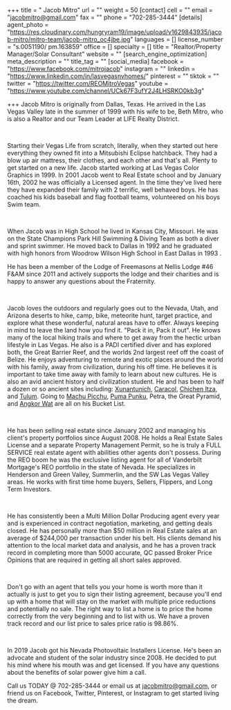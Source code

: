 +++
title = " Jacob Mitro"
url = ""
weight = 50
[contact]
cell = ""
email = "jacobmitro@gmail.com"
fax = ""
phone = "702-285-3444"
[details]
agent_photo = "https://res.cloudinary.com/hungryram19/image/upload/v1629843935/jacob-mitro/mitro-team/jacob-mitro_oc4jbe.jpg"
languages = []
license_number = "s.0051190/ pm.163859"
office = []
specialty = []
title = "Realtor/Property Manager/Solar Consultant"
website = ""
[search_engine_optimization]
meta_description = ""
title_tag = ""
[social_media]
facebook = "https://www.facebook.com/mitrojacob"
instagram = ""
linkedin = "https://www.linkedin.com/in/lasvegasnvhomes/"
pinterest = ""
tiktok = ""
twitter = "https://twitter.com/REOMitroVegas"
youtube = "https://www.youtube.com/channel/UCk67F3ufY2J4LHSRKO0kb3g"

+++
Jacob Mitro is originally from Dallas, Texas. He arrived in the Las Vegas Valley late in the summer of 1999 with his wife to be, Beth Mitro, who is also a Realtor and our Team Leader at LIFE Realty District.

​

Starting their Vegas Life from scratch, literally, when they started out here everything they owned fit into a Mitsubishi Eclipse hatchback. They had a blow up air mattress, their clothes, and each other and that's all. Plenty to get started on a new life. Jacob started working at Las Vegas Color Graphics in 1999. In 2001 Jacob went to Real Estate school and by January 16th, 2002 he was officially a Licensed agent. In the time they've lived here they have expanded their family with 2 terrific, well behaved boys. He has coached his kids baseball and flag football teams, volunteered on his boys Swim team.

​

When Jacob was in High School he lived in Kansas City, Missouri. He was on the State Champions Park Hill Swimming & Diving Team as both a diver and sprint swimmer. He moved back to Dallas in 1992 and he graduated with high honors from Woodrow Wilson High School in East Dallas in 1993 .

He has been a member of the Lodge of Freemasons at Nellis Lodge #46 F&AM since 2011 and actively supports the lodge and their charities and is happy to answer any questions about the Fraternity.

​

Jacob loves the outdoors and regularly goes out to the Nevada, Utah, and Arizona deserts to hike, camp, bike, meteorite hunt, target practice, and explore what these wonderful, natural areas have to offer. Always keeping in mind to leave the land how you find it. "Pack it in, Pack it out". He knows many of the local hiking trails and where to get away from the hectic urban lifestyle in Las Vegas. He also is a PADI certified diver and has explored both, the Great Barrier Reef, and the worlds 2nd largest reef off the coast of Belize. He enjoys adventuring to remote and exotic places around the world with his family, away from civilization, during his off time. He believes it is important to take time away with family to learn about new cultures. He is also an avid ancient history and civilization student. He and has been to half a dozen or so ancient sites including: [Xunantunich](https://www.youtube.com/watch?v=gd4XUZj7l6I), [Caracol](https://www.youtube.com/watch?v=ZPrzp4n7Hho), [Chichen Itza](https://www.youtube.com/watch?v=jYRqHqHmb74), and [Tulum](https://www.youtube.com/watch?v=-DJfBk0Zq4g). Going to [Machu Picchu](https://www.youtube.com/watch?v=Zk9J5xnTVMA), [Puma Punku](https://hiddenincatours.com/), Petra, the Great Pyramid, and [Angkor Wat](https://en.wikipedia.org/wiki/Angkor_Wat) are all on his Bucket List.

​

He has been selling real estate since January 2002 and managing his client's property portfolios since August 2008. He holds a Real Estate Sales License and a separate Property Management Permit, so he is truly a FULL SERVICE real estate agent with abilities other agents don't possess. During the REO boom he was the exclusive listing agent for all of Vanderbilt Mortgage's REO portfolio in the state of Nevada. He specializes in Henderson and Green Valley, Summerlin, and the SW Las Vegas Valley areas. He works with first time home buyers, Sellers, Flippers, and Long Term Investors.

​

He has consistently been a Multi Million Dollar Producing agent every year and is experienced in contract negotiation, marketing, and getting deals closed. He has personally more than $50 million in Real Estate sales at an average of $244,000 per transaction under his belt. His clients demand his attention to the local market data and analysis, and he has a proven track record in completing more than 5000 accurate, QC passed Broker Price Opinions that are required in getting all short sales approved.

​

Don't go with an agent that tells you your home is worth more than it actually is just to get you to sign their listing agreement, because you'll end up with a home that will stay on the market with multiple price reductions and potentially no sale. The right way to list a home is to price the home correctly from the very beginning and to list with us. We have a proven track record and our list price to sales price ratio is 98.86%.

​

In 2019 Jacob got his Nevada Photovoltaic Installers License. He's been an advocate and student of the solar industry since 2008. He decided to put his mind where his mouth was and get licensed. If you have any questions about the benefits of solar power give him a call.

Call us TODAY @ 702-285-3444 or email us at [jacobmitro@gmail.com](mailto:jacobmitro@gmail.com), or friend us on Facebook, Twitter, Pinterest, or Instagram to get started living the dream.